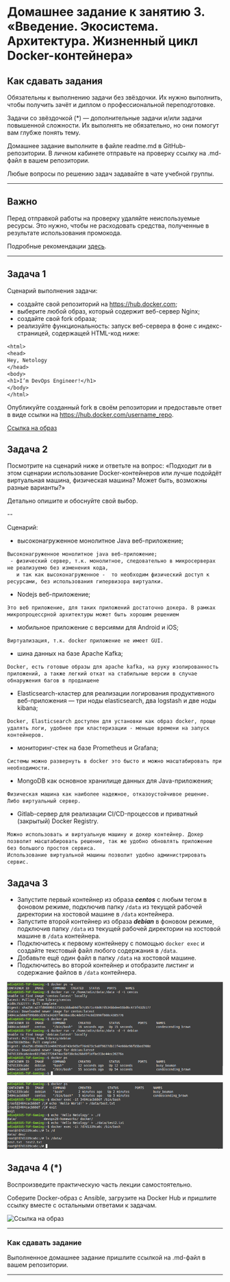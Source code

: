 
# Домашнее задание к занятию 3. «Введение. Экосистема. Архитектура. Жизненный цикл Docker-контейнера»

## Как сдавать задания

Обязательны к выполнению задачи без звёздочки. Их нужно выполнить, чтобы получить зачёт и диплом о профессиональной переподготовке.

Задачи со звёздочкой (*) — дополнительные задачи и/или задачи повышенной сложности. Их выполнять не обязательно, но они помогут вам глубже понять тему.

Домашнее задание выполните в файле readme.md в GitHub-репозитории. В личном кабинете отправьте на проверку ссылку на .md-файл в вашем репозитории.

Любые вопросы по решению задач задавайте в чате учебной группы.

---


## Важно

Перед отправкой работы на проверку удаляйте неиспользуемые ресурсы.
Это нужно, чтобы не расходовать средства, полученные в результате использования промокода.

Подробные рекомендации [здесь](https://github.com/netology-code/virt-homeworks/blob/virt-11/r/README.md).

---

## Задача 1

Сценарий выполнения задачи:

- создайте свой репозиторий на https://hub.docker.com;
- выберите любой образ, который содержит веб-сервер Nginx;
- создайте свой fork образа;
- реализуйте функциональность:
запуск веб-сервера в фоне с индекс-страницей, содержащей HTML-код ниже:
```
<html>
<head>
Hey, Netology
</head>
<body>
<h1>I’m DevOps Engineer!</h1>
</body>
</html>
```

Опубликуйте созданный fork в своём репозитории и предоставьте ответ в виде ссылки на https://hub.docker.com/username_repo.

[Ссылка на образ](https://hub.docker.com/layers/chemezovd/netology/v2/images/sha256-f5d5a7fcf79227330d5f75351c263ed9efa1f2553cb6c63328efaccc77862434?context=repo)

## Задача 2

Посмотрите на сценарий ниже и ответьте на вопрос:
«Подходит ли в этом сценарии использование Docker-контейнеров или лучше подойдёт виртуальная машина, физическая машина? Может быть, возможны разные варианты?»

Детально опишите и обоснуйте свой выбор.

--

Сценарий:

- высоконагруженное монолитное Java веб-приложение;
```
Высоконагруженное монолитное java веб-приложение;
 - физический сервер, т.к. монолитное, следовательно в микросерверах не реализуемо без изменения кода,
   и так как высоконагруженное -  то необходим физический доступ к ресурсами, без использования гипервизора виртуалки.
```

- Nodejs веб-приложение;
```
Это веб приложение, для таких приложений достаточно докера. В рамках микропроцессрной архитектуры может быть хорошим решением
```

- мобильное приложение c версиями для Android и iOS;
```
Виртуализация, т.к. docker приложение не имеет GUI.
```

- шина данных на базе Apache Kafka;
```
Docker, есть готовые образы для apache kafka, на руку изолированность приложений, а также легкий откат на стабильные версии в случае обнаружения багов в продакшене
```

- Elasticsearch-кластер для реализации логирования продуктивного веб-приложения — три ноды elasticsearch, два logstash и две ноды kibana;
```
Docker, Elasticsearch доступен для установки как образ docker, проще удалять логи, удобнее при кластеризации - меньше времени на запуск контейнеров.
```

- мониторинг-стек на базе Prometheus и Grafana;
```
Cистемы можно развернуть в docker это бысто и можно масштабировать при необходимости.
```

- MongoDB как основное хранилище данных для Java-приложения;
```
Физическая машина как наиболее надежное, отказоустойчивое решение. Либо виртуальный сервер.
```

- Gitlab-сервер для реализации CI/CD-процессов и приватный (закрытый) Docker Registry.
```
Можно использовать и виртуальную машину и докер контейнер. Докер позволит масштабировать решение, так же удобно обновлять приложение без большого простоя сервиса.
Использование виртуальной машины позволит удобно администрировать сервис.
```

## Задача 3

- Запустите первый контейнер из образа ***centos*** c любым тегом в фоновом режиме, подключив папку ```/data``` из текущей рабочей директории на хостовой машине в ```/data``` контейнера.
- Запустите второй контейнер из образа ***debian*** в фоновом режиме, подключив папку ```/data``` из текущей рабочей директории на хостовой машине в ```/data``` контейнера.
- Подключитесь к первому контейнеру с помощью ```docker exec``` и создайте текстовый файл любого содержания в ```/data```.
- Добавьте ещё один файл в папку ```/data``` на хостовой машине.
- Подключитесь во второй контейнер и отобразите листинг и содержание файлов в ```/data``` контейнера.

![](https://github.com/Dmitriy-Chemezov/devops28-homeworks/blob/main/05-virt-03-docker/1.png)

![](https://github.com/Dmitriy-Chemezov/devops28-homeworks/blob/main/05-virt-03-docker/2.png)

## Задача 4 (*)

Воспроизведите практическую часть лекции самостоятельно.

Соберите Docker-образ с Ansible, загрузите на Docker Hub и пришлите ссылку вместе с остальными ответами к задачам.

![Ссылка на образ](https://hub.docker.com/repository/docker/chemezovd/ansible)


---

### Как cдавать задание

Выполненное домашнее задание пришлите ссылкой на .md-файл в вашем репозитории.

---
